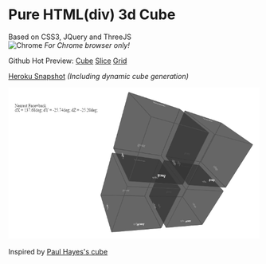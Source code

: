 # Pure HTML(div) 3d Cube
Based on CSS3, JQuery and ThreeJS <br/>
![Chrome](http://www.google.com/images/icons/material/product/1x/chrome_32dp.png) *For Chrome browser only!*

Github Hot Preview: [Cube](http://htmlpreview.github.io/?https://github.com/ant2012/Cube/blob/master/web/cube.html)
[Slice](http://htmlpreview.github.io/?https://github.com/ant2012/Cube/blob/master/web/slice.html)
[Grid](http://htmlpreview.github.io/?https://github.com/ant2012/Cube/blob/master/web/grid.html)

[Heroku Snapshot](http://cube-analytics.herokuapp.com/) *(Including dynamic cube generation)*

![Slice Splash](/web/img/splash.png)

Inspired by [Paul Hayes's cube](https://github.com/fofr/paulrhayes.com-experiments/tree/master/cube-3d/)
